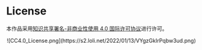# License

本作品采用[知识共享署名-非商业性使用 4.0 国际许可协议](http://creativecommons.org/licenses/by-nc/4.0/)进行许可。

<center>![CC4.0_License.png](https://s2.loli.net/2022/01/13/VYgzGkIrPqbw3ud.png)</center>